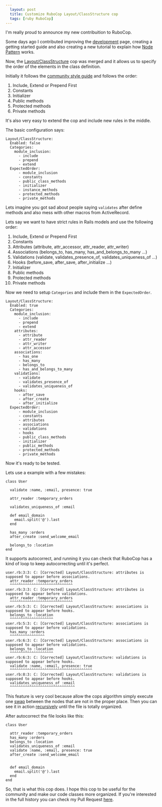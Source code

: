 ```yaml
---
  layout: post
  title: Customize RuboCop Layout/ClassStructure cop
  tags: [ruby RuboCop]
---
```


I'm really proud to announce my new contribuition to RuboCop.

Some days ago I contributed improving the
[development](https://rubocop.readthedocs.io/en/latest/development/) page,
creating a getting started guide and also creating a new tutorial to explain how [Node
Pattern](https://rubocop.readthedocs.io/en/latest/node_pattern/) works.

Now, the [Layout/ClassStructure](https://rubocop.readthedocs.io/en/latest/cops_layout/#layoutclassstructure)
cop was merged and it allows us to specify
the order of the elements in the class definition.

Initially it follows the [community style guide](https://github.com/bbatsov/ruby-style-guide#consistent-classes)
and follows the order:

1. Include, Extend or Prepend First
2. Constants
3. Initializer
4. Public methods
5. Protected methods
6. Private methods

It's also very easy to extend the cop and include new rules in the middle.

The basic configuration says:

```
Layout/ClassStructure:
  Enabled: false
  Categories:
    module_inclusion:
      - include
      - prepend
      - extend
  ExpectedOrder:
      - module_inclusion
      - constants
      - public_class_methods
      - initializer
      - instance_methods
      - protected_methods
      - private_methods
```

Lets imagine you got sad about people saying `validates` after define methods
and also mess with other macros from ActiveRecord.

Lets say we want to have strict rules in Rails models and use the following
order:

1. Include, Extend or Prepend First
2. Constants
3. Attributes (attribute, attr_accessor, attr_reader, attr_writer)
4. Associations (belongs_to, has_many, has_and_belongs_to_many ...)
5. Validations (validate, validates_presence_of, validates_uniqueness_of ...)
6. Hooks (before_save, after_save, after_initialize ...)
7. Initializer
8. Public methods
9. Protected methods
10. Private methods

Now we need to setup `Categories` and include them in the `ExpectedOrder`.

```
Layout/ClassStructure:
  Enabled: true
  Categories:
    module_inclusion:
      - include
      - prepend
      - extend
    attributes:
      - attribute
      - attr_reader
      - attr_writer
      - attr_accessor
    associations:
      - has_one
      - has_many
      - belongs_to
      - has_and_belongs_to_many
    validations:
      - validate
      - validates_presence_of
      - validates_uniqueness_of
    hooks:
      - after_save
      - after_create
      - after_initialize
  ExpectedOrder:
      - module_inclusion
      - constants
      - attributes
      - associations
      - validations
      - hooks
      - public_class_methods
      - initializer
      - public_methods
      - protected_methods
      - private_methods
```

Now it's ready to be tested.

Lets use a example with a few mistakes:

```
class User

  validate :name, :email, presence: true

  attr_reader :temporary_orders

  validates_uniqueness_of :email

  def email_domain
    email.split('@').last
  end

  has_many :orders
  after_create :send_welcome_email

  belongs_to :location
end
```

It supports autocorrect, and running it you can check that RuboCop has a kind of loop to keep autocorrecting until it's perfect.

```
user.rb:3:3: C: [Corrected] Layout/ClassStructure: attributes is supposed to appear before associations.
  attr_reader :temporary_orders
  ^^^^^^^^^^^^^^^^^^^^^^^^^^^^^
user.rb:3:3: C: [Corrected] Layout/ClassStructure: attributes is supposed to appear before validations.
  attr_reader :temporary_orders
  ^^^^^^^^^^^^^^^^^^^^^^^^^^^^^
user.rb:5:3: C: [Corrected] Layout/ClassStructure: associations is supposed to appear before hooks.
  belongs_to :location
  ^^^^^^^^^^^^^^^^^^^^
user.rb:5:3: C: [Corrected] Layout/ClassStructure: associations is supposed to appear before validations.
  has_many :orders
  ^^^^^^^^^^^^^^^^
user.rb:6:3: C: [Corrected] Layout/ClassStructure: associations is supposed to appear before validations.
  belongs_to :location
  ^^^^^^^^^^^^^^^^^^^^
user.rb:6:3: C: [Corrected] Layout/ClassStructure: validations is supposed to appear before hooks.
  validate :name, :email, presence: true
  ^^^^^^^^^^^^^^^^^^^^^^^^^^^^^^^^^^^^^^
user.rb:8:3: C: [Corrected] Layout/ClassStructure: validations is supposed to appear before hooks.
  validates_uniqueness_of :email
  ^^^^^^^^^^^^^^^^^^^^^^^^^^^^^^
```

This feature is very cool because allow the cops algorithm simply execute one 
[swap](https://github.com/bbatsov/rubocop/blob/master/lib/rubocop/cop/layout/class_structure.rb#L144-L150) between the
nodes that are not in the proper place. Then you can see it in action [recursively](https://github.com/bbatsov/rubocop/blob/f72860cf9f879d8ecef19b30624d777d8cc3bd80/lib/rubocop/runner.rb#L194)
until the file is totally organized.

After autocorrect the file looks like this:

```
class User

  attr_reader :temporary_orders
  has_many :orders
  belongs_to :location
  validates_uniqueness_of :email
  validate :name, :email, presence: true
  after_create :send_welcome_email


  def email_domain
    email.split('@').last
  end
end
```

So, that is what this cop does. I hope this cop to be useful for the community and
make our code classes more organized. If you're interested in the full history you can
check my Pull Request [here](https://github.com/bbatsov/rubocop/pull/5065).
